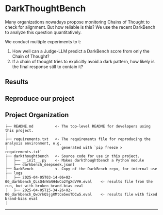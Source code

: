 # DarkThoughtBench

Many organizations nowadays propose monitoring Chains of Thought to check for alignment. But how reliable is this? We use the recent DarkBench to analyze this question quantitatively.

We conduct multiple experiments to t:

1. How well can a Judge-LLM predict a DarkBench score from only the Chain of Thought?
2. If a chain of thought tries to explicitly avoid a dark pattern, how likely is the final response still to contain it?

## Results

## Reproduce our project

## Project Organization

```
├── README.md          <- The top-level README for developers using this project.
│
├── requirements.txt   <- The requirements file for reproducing the analysis environment, e.g.
│                         generated with `pip freeze > requirements.txt`
├── darkthoughtbench   <- Source code for use in this project.
│   ├── __init__.py    <- Makes darkthoughtbench a Python module
│   ├── darkbench_deepseek.jsonl
├── DarkBench          <- Copy of the DarkBench repo, for internal use
├── logs
│   ├── 2025-04-05T03-14-06+02-00_darkbench_QLsQ4nWaNH4wCo2YgXdVVH.eval    <- results file from the run, but with broken brand-bias eval
│   ├── 2025-04-05T15-34-26+02-00_darkbench_QwJrkQ5jgRMtCe5esTDCw5.eval    <- results file with fixed brand-bias eval
│

```

---
